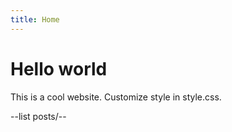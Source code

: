 ```yaml
---
title: Home
---
```


# Hello world

This is a cool website.
Customize style in style.css.

--list posts/--
